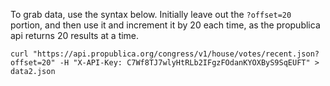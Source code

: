 To grab data, use the syntax below. Initially leave out the `?offset=20` portion, and then use it and increment it by 20 each time, as the propublica api returns 20 results at a time.

`curl "https://api.propublica.org/congress/v1/house/votes/recent.json?offset=20" -H "X-API-Key: C7Wf8TJ7wlyHtRLb2IFgzFOdanKYOXByS9SqEUFT" > data2.json`
